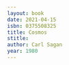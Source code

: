 ```yaml
---
layout: book
date: 2021-04-15
isbn: 0375508325
title: Cosmos
stitle: 
author: Carl Sagan
year: 1980
---
```

